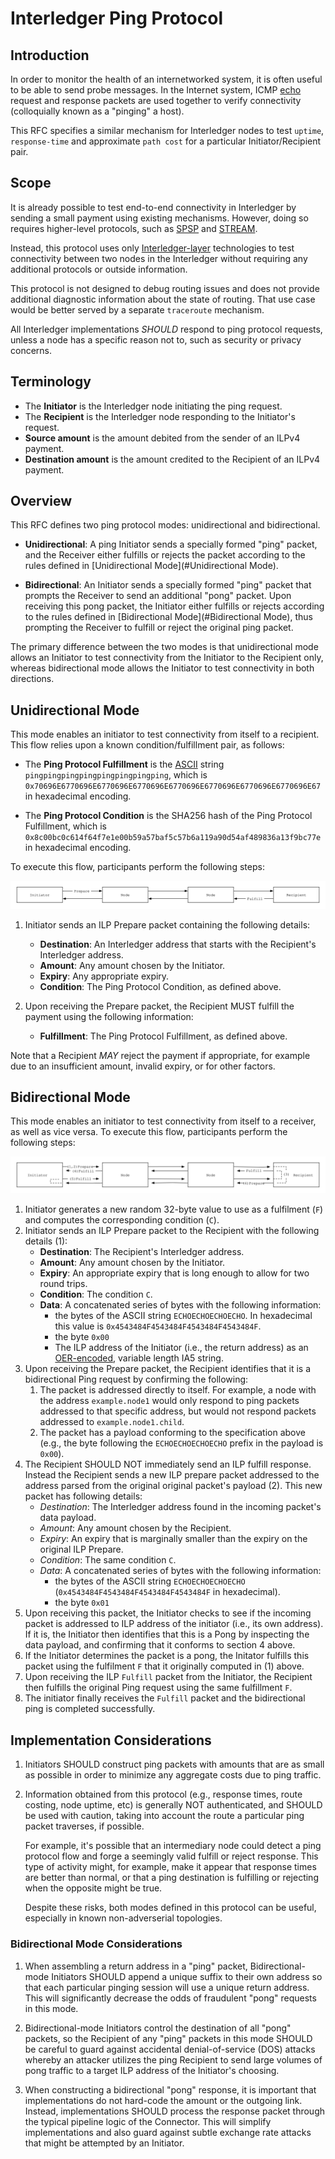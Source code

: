 # Interledger Ping Protocol

## Introduction
In order to monitor the health of an internetworked system, it is often useful to be able to send probe messages. In the Internet system, ICMP [echo](https://en.wikipedia.org/wiki/Ping_(networking_utility)#Echo_request) request and response packets are used together to verify connectivity (colloquially known as a "pinging" a host).  

This RFC specifies a similar mechanism for Interledger nodes to test `uptime`, `response-time` and approximate `path cost` for a particular Initiator/Recipient pair.

## Scope
It is already possible to test end-to-end connectivity in Interledger by sending a small payment using existing mechanisms. However, doing so requires higher-level protocols, such as [SPSP](https://github.com/interledger/rfcs/blob/master/0009-simple-payment-setup-protocol/0009-simple-payment-setup-protocol.md) and [STREAM](https://github.com/interledger/rfcs/blob/master/0029-stream/0029-stream.md).

Instead, this protocol uses only [Interledger-layer](https://github.com/interledger/rfcs/blob/master/0001-interledger-architecture/0001-interledger-architecture.md#interledger-protocol) technologies to test connectivity between two nodes in the Interledger without requiring any additional protocols or outside information.
 
This protocol is not designed to debug routing issues and does not provide additional diagnostic information about the state of routing. That use case would be better served by a separate `traceroute` mechanism.

All Interledger implementations _SHOULD_ respond to ping protocol requests, unless a node has a specific reason not to, such as security or privacy concerns.

## Terminology

* The **Initiator** is the Interledger node initiating the ping request.
* The **Recipient** is the Interledger node responding to the Initiator's request.
* **Source amount** is the amount debited from the sender of an ILPv4 payment.
* **Destination amount** is the amount credited to the Recipient of an ILPv4 payment.

## Overview
This RFC defines two ping protocol modes: unidirectional and bidirectional.

* **Unidirectional**: A ping Initiator sends a specially formed "ping" packet, and the Receiver either fulfills or rejects the packet according to the rules defined in [Unidirectional Mode](#Unidirectional Mode).

* **Bidirectional**: An Initiator sends a specially formed "ping" packet that prompts the Receiver to send an additional "pong" packet. Upon receiving this pong packet, the Initiator either fulfills or rejects according to the rules defined in [Bidirectional Mode](#Bidirectional Mode), thus prompting the Receiver to fulfill or reject the original ping packet.

The primary difference between the two modes is that unidirectional mode allows an Initiator to test connectivity from the Initiator to the Recipient only, whereas bidirectional mode allows the Initiator to test connectivity in both directions.

## Unidirectional Mode
This mode enables an initiator to test connectivity from itself to a recipient. This flow relies upon a known condition/fulfillment pair, as follows:

* The **Ping Protocol Fulfillment** is the [ASCII](https://tools.ietf.org/html/rfc20) string `pingpingpingpingpingpingpingping`, which is `0x70696E6770696E6770696E6770696E6770696E6770696E6770696E6770696E67` in hexadecimal encoding.

* The **Ping Protocol Condition** is the SHA256 hash of the Ping Protocol Fulfillment, which is `0x8c00bc0c614f64f7e1e00b59a57baf5c57b6a119a90d54af489836a13f9bc77e` in hexadecimal encoding. 

To execute this flow, participants perform the following steps:

![unidirectional-flow](images/unidirectional-flow.svg)

1. Initiator sends an ILP Prepare packet containing the following details:
   - **Destination**: An Interledger address that starts with the Recipient's Interledger address.
   - **Amount**: Any amount chosen by the Initiator.
   - **Expiry**: Any appropriate expiry.
   - **Condition**: The Ping Protocol Condition, as defined above.
   
1. Upon receiving the Prepare packet, the Recipient MUST fulfill the payment using the following information:
   - **Fulfillment**: The Ping Protocol Fulfillment, as defined above.

Note that a Recipient _MAY_ reject the payment if appropriate, for example due to an insufficient amount, invalid expiry, or for other factors.

## Bidirectional Mode
This mode enables an initiator to test connectivity from itself to a receiver, as well as vice versa. To execute this flow, participants perform the following steps:

![bidirectional-flow](images/bidirectional-flow.svg)

1. Initiator generates a new random 32-byte value to use as a fulfilment (`F`) and computes the corresponding condition (`C`).
1. Initiator sends an ILP Prepare packet to the Recipient with the following details (1):
   - **Destination**: The Recipient's Interledger address.
   - **Amount**: Any amount chosen by the Initiator.
   - **Expiry**: An appropriate expiry that is long enough to allow for two round trips.
   - **Condition**: The condition `C`.
   - **Data**: A concatenated series of bytes with the following information:
      - the bytes of the ASCII string `ECHOECHOECHOECHO`. In hexadecimal this value is `0x4543484F4543484F4543484F4543484F`.
      - the byte `0x00`
      - The ILP address of the Initiator (i.e., the return address) as an [OER-encoded](https://github.com/interledger/rfcs/blob/master/0030-notes-on-oer-encoding/0030-notes-on-oer-encoding.md), variable length IA5 string.
1. Upon receiving the Prepare packet, the Recipient identifies that it is a bidirectional Ping request by confirming the following:
    1. The packet is addressed directly to itself. For example, a node with the address `example.node1` would only respond to ping packets addressed to that specific address, but would not respond packets  addressed to `example.node1.child`.
    1. The packet has a payload conforming to the specification above (e.g., the byte following the `ECHOECHOECHOECHO` prefix in the payload is `0x00`).
1. The Recipient SHOULD NOT immediately send an ILP fulfill response. Instead the Recipient sends a new ILP prepare packet addressed to the address parsed from the original original packet's payload (2). This new packet has following details: 
    - *Destination*: The Interledger address found in the incoming packet's data payload.
    - *Amount*: Any amount chosen by the Recipient.
    - *Expiry*: An expiry that is marginally smaller than the expiry on the original ILP Prepare.
    - *Condition*: The same condition `C`.
    - *Data*: A concatenated series of bytes with the following information:
      - the bytes of the ASCII string `ECHOECHOECHOECHO` (`0x4543484F4543484F4543484F4543484F` in hexadecimal).
      - the byte `0x01`
1. Upon receiving this packet, the Initiator checks to see if the incoming packet is addressed to ILP address of the initiator (i.e., its own address). If it is, the Initiator then identifies that this is a Pong by inspecting the data payload, and confirming that it conforms to section 4 above.
1. If the Initiator determines the packet is a pong, the Initator fulfills this packet using the fulfilment `F` that it originally computed in (1) above.
1. Upon receiving the ILP `Fulfill` packet from the Initiator, the Recipient then fulfills the original Ping request using the same fulfillment `F`.
1. The initiator finally receives the `Fulfill` packet and the bidirectional ping is completed successfully.

## Implementation Considerations
1. Initiators SHOULD construct ping packets with amounts that are as small as possible in order to minimize any aggregate costs due to ping traffic.

1. Information obtained from this protocol (e.g., response times, route costing, node uptime, etc) is generally NOT authenticated, and SHOULD be used with caution, taking into account the route a particular ping packet traverses, if possible.

    For example, it's possible that an intermediary node could detect a ping protocol flow and forge a seemingly valid fulfill or reject response. This type of activity might, for example, make it appear that response times are better than normal, or that a ping destination is fulfilling or rejecting when the opposite might be true.
  
    Despite these risks, both modes defined in this protocol can be useful, especially in known non-adverserial topologies.

### Bidirectional Mode Considerations
1. When assembling a return address in a "ping" packet, Bidirectional-mode Initiators SHOULD append a unique suffix to their own address so that each particular pinging session will use a unique return address. This will significantly decrease the odds of fraudulent "pong" requests in this mode.

1. Bidirectional-mode Initiators control the destination of all "pong" packets, so the Recipient of any "ping" packets in this mode SHOULD be careful to guard against accidental denial-of-service (DOS) attacks whereby an attacker utilizes the ping Recipient to send large volumes of pong traffic to a target ILP address of the Initiator's choosing.

1. When constructing a bidirectional "pong" response, it is important that implementations do not hard-code the amount or the outgoing link. Instead, implementations SHOULD process the response packet through the typical pipeline logic of the Connector. This will simplify implementations and also guard against subtle exchange rate attacks that might be attempted by an Initiator.
